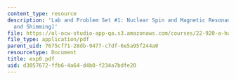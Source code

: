 ```yaml
---
content_type: resource
description: 'Lab and Problem Set #1: Nuclear Spin and Magnetic Resonance [FIDs, FTs
  and Shimming]'
file: https://ol-ocw-studio-app-qa.s3.amazonaws.com/courses/22-920-a-hands-on-introduction-to-nuclear-magnetic-resonance-january-iap-1997/d3057672ffb64a64d4b0f234a7bdfe20_exp0.pdf
file_type: application/pdf
parent_uid: 7675cf71-28db-9477-c7df-6e5a95f244a0
resourcetype: Document
title: exp0.pdf
uid: d3057672-ffb6-4a64-d4b0-f234a7bdfe20
---
```

